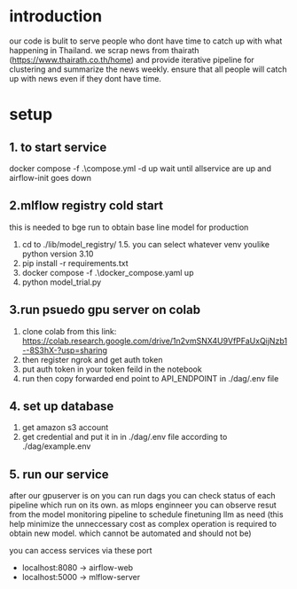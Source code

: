 # introduction
our code is bulit to serve people who dont have time to catch up with what happening in Thailand. we scrap news from thairath (https://www.thairath.co.th/home) and provide iterative pipeline for clustering and summarize the news weekly. ensure that all people will catch up with news even if they dont have time.

# setup
## 1. to start service
docker compose -f .\compose.yml -d up 
wait until allservice are up and airflow-init goes down

## 2.mlflow registry cold start
this is needed to bge run to obtain base line model for production
1. cd to ./lib/model_registry/
1.5. you can select whatever venv youlike python version 3.10
2. pip install -r requirements.txt
3. docker compose -f .\docker_compose.yaml up
4. python model_trial.py  

## 3.run psuedo gpu server on colab
1. clone colab from this link: https://colab.research.google.com/drive/1n2vmSNX4U9VfPFaUxQijNzb1--8S3hX-?usp=sharing
2. then register ngrok and get auth token
3. put auth token in your token feild in the notebook
4. run then copy forwarded end point to API_ENDPOINT in ./dag/.env file  

## 4. set up database
1. get amazon s3 account
2. get credential and put it in in ./dag/.env file according to ./dag/example.env

## 5. run our service
after our gpuserver is on you can run dags you can check status of each pipeline which run on its own. as mlops enginneer you can observe resut from the model monitoring pipeline to schedule finetuning llm as need (this help minimize the unneccessary cost as complex operation is required to obtain new model. which cannot be automated and should not be)

you can access services via these port
- localhost:8080 -> airflow-web
- localhost:5000 -> mlflow-server
